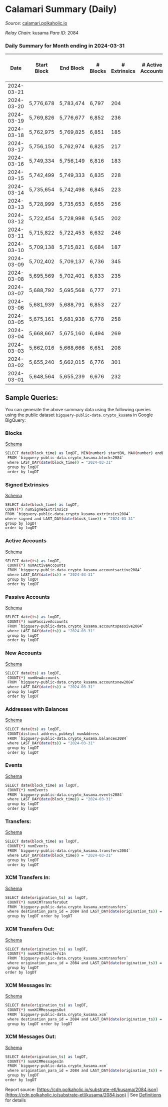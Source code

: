 # Calamari Summary (Daily)

_Source_: [calamari.polkaholic.io](https://calamari.polkaholic.io)

*Relay Chain*: kusama
*Para ID*: 2084



### Daily Summary for Month ending in 2024-03-31


| Date    | Start Block | End Block | # Blocks | # Extrinsics | # Active Accounts | # Passive Accounts | # New Accounts | # Addresses | # Events  | # Transfers ($USD) | # XCM Transfers In ($USD) | # XCM Transfers Out ($USD) | # XCM In | # XCM Out | Issues |
|---------|-------------|-----------|----------|--------------|-------------------|--------------------|----------------|-------------|-----------|--------------------|---------------------------|----------------------------|----------|-----------|--------|
| 2024-03-21 |  |  |  |  |  |  |  |  |  |   |   |   |  |  |  |
| 2024-03-20 | 5,776,678 | 5,783,474 | 6,797 | 204 |  |  |  |  | 50,564 | 51 ($51,943.49) |   |   |  |  |  |
| 2024-03-19 | 5,769,826 | 5,776,677 | 6,852 | 236 |  |  |  |  | 45,844 | 52 ($63,715.06) |   |   |  |  |  |
| 2024-03-18 | 5,762,975 | 5,769,825 | 6,851 | 185 |  |  |  |  | 50,566 | 42 ($65,688.67) |   |   |  |  |  |
| 2024-03-17 | 5,756,150 | 5,762,974 | 6,825 | 217 |  |  |  |  | 50,724 | 70 ($11,668.30) |   |   |  |  |  |
| 2024-03-16 | 5,749,334 | 5,756,149 | 6,816 | 183 |  |  |  |  | 50,310 | 63 ($49,536.88) |   |   |  |  |  |
| 2024-03-15 | 5,742,499 | 5,749,333 | 6,835 | 228 |  |  |  |  | 50,810 | 99 ($77,068.01) |   |   |  |  |  |
| 2024-03-14 | 5,735,654 | 5,742,498 | 6,845 | 223 |  |  |  |  | 45,404 | 91 ($96,219.56) |   |   |  |  |  |
| 2024-03-13 | 5,728,999 | 5,735,653 | 6,655 | 256 |  |  |  |  | 49,555 | 97 ($23,500.30) |   |   |  |  |  |
| 2024-03-12 | 5,722,454 | 5,728,998 | 6,545 | 202 |  |  |  |  | 48,435 | 60 ($13,020.20) |   |   |  |  |  |
| 2024-03-11 | 5,715,822 | 5,722,453 | 6,632 | 246 |  |  |  |  | 44,389 | 84 ($23,539.61) |   |   |  |  |  |
| 2024-03-10 | 5,709,138 | 5,715,821 | 6,684 | 187 |  |  |  |  | 49,184 | 49 ($19,808.26) |   |   |  |  |  |
| 2024-03-09 | 5,702,402 | 5,709,137 | 6,736 | 345 |  |  |  |  | 51,341 | 203 ($118,347.45) |   |   |  |  |  |
| 2024-03-08 | 5,695,569 | 5,702,401 | 6,833 | 235 |  |  |  |  | 50,930 | 73 ($141,962.93) |   |   |  |  |  |
| 2024-03-07 | 5,688,792 | 5,695,568 | 6,777 | 271 |  |  |  |  | 45,732 | 117 ($146,999.26) |   |   |  |  |  |
| 2024-03-06 | 5,681,939 | 5,688,791 | 6,853 | 227 |  |  |  |  | 50,970 | 83 ($11,441.06) |   |   |  |  |  |
| 2024-03-05 | 5,675,161 | 5,681,938 | 6,778 | 258 |  |  |  |  | 50,579 | 91 ($56,092.00) |   |   |  |  |  |
| 2024-03-04 | 5,668,667 | 5,675,160 | 6,494 | 269 |  |  |  |  | 49,183 | 92 ($29,908.70) |   |   |  |  |  |
| 2024-03-03 | 5,662,016 | 5,668,666 | 6,651 | 208 |  |  |  |  | 44,126 | 66 ($38,649.58) |   |   |  |  |  |
| 2024-03-02 | 5,655,240 | 5,662,015 | 6,776 | 301 |  |  |  |  | 51,130 | 97 ($54,980.46) |   |   |  |  |  |
| 2024-03-01 | 5,648,564 | 5,655,239 | 6,676 | 232 |  |  |  |  | 49,504 | 72 ($80,771.81) |   |   |  |  |  |

## Sample Queries:
You can generate the above summary data using the following queries using the public dataset `bigquery-public-data.crypto_kusama` in Google BigQuery:


### Blocks 

[Schema](https://github.com/colorfulnotion/substrate-etl/blob/main/schema/blocks.json)

```bash
SELECT date(block_time) as logDT, MIN(number) startBN, MAX(number) endBN, COUNT(*) numBlocks 
 FROM `bigquery-public-data.crypto_kusama.blocks2084`  
 where LAST_DAY(date(block_time)) = "2024-03-31" 
 group by logDT 
 order by logDT
```

### Signed Extrinsics 

[Schema](https://github.com/colorfulnotion/substrate-etl/blob/main/schema/extrinsics.json)

```bash
SELECT date(block_time) as logDT, 
COUNT(*) numSignedExtrinsics 
FROM `bigquery-public-data.crypto_kusama.extrinsics2084`  
where signed and LAST_DAY(date(block_time)) = "2024-03-31" 
group by logDT 
order by logDT
```

### Active Accounts 

[Schema](https://github.com/colorfulnotion/substrate-etl/blob/main/schema/accountsactive.json)

```bash
SELECT date(ts) as logDT, 
 COUNT(*) numActiveAccounts 
 FROM `bigquery-public-data.crypto_kusama.accountsactive2084` 
 where LAST_DAY(date(ts)) = "2024-03-31" 
 group by logDT 
 order by logDT
```

### Passive Accounts 

[Schema](https://github.com/colorfulnotion/substrate-etl/blob/main/schema/accountspassive.json)

```bash
SELECT date(ts) as logDT, 
 COUNT(*) numPassiveAccounts 
 FROM `bigquery-public-data.crypto_kusama.accountspassive2084` 
 where LAST_DAY(date(ts)) = "2024-03-31" 
 group by logDT 
 order by logDT
```

### New Accounts 

[Schema](https://github.com/colorfulnotion/substrate-etl/blob/main/schema/accountsnew.json)

```bash
SELECT date(ts) as logDT, 
 COUNT(*) numNewAccounts 
 FROM `bigquery-public-data.crypto_kusama.accountsnew2084` 
 where LAST_DAY(date(ts)) = "2024-03-31" 
 group by logDT
 order by logDT
```

### Addresses with Balances 

[Schema](https://github.com/colorfulnotion/substrate-etl/blob/main/schema/balances.json)

```bash
SELECT date(ts) as logDT,
 COUNT(distinct address_pubkey) numAddress 
 FROM `bigquery-public-data.crypto_kusama.balances2084` 
 where LAST_DAY(date(ts)) = "2024-03-31" 
 group by logDT 
 order by logDT
```

### Events 

[Schema](https://github.com/colorfulnotion/substrate-etl/blob/main/schema/events.json)

```bash
SELECT date(block_time) as logDT, 
 COUNT(*) numEvents 
 FROM `bigquery-public-data.crypto_kusama.events2084` 
 where LAST_DAY(date(block_time)) = "2024-03-31" 
 group by logDT 
 order by logDT
```

### Transfers:

[Schema](https://github.com/colorfulnotion/substrate-etl/blob/main/schema/transfers.json)

```bash
SELECT date(block_time) as logDT, 
 COUNT(*) numEvents 
 FROM `bigquery-public-data.crypto_kusama.transfers2084` 
 where LAST_DAY(date(block_time)) = "2024-03-31" 
 group by logDT 
 order by logDT
```

### XCM Transfers In: 

[Schema](https://github.com/colorfulnotion/substrate-etl/blob/main/schema/xcmtransfers.json)

```bash
SELECT date(origination_ts) as logDT, 
 COUNT(*) numXCMTransfersOut 
 FROM `bigquery-public-data.crypto_kusama.xcmtransfers` 
 where destination_para_id = 2084 and LAST_DAY(date(origination_ts)) = "2024-03-31" 
 group by logDT order by logDT
```

### XCM Transfers Out: 

[Schema](https://github.com/colorfulnotion/substrate-etl/blob/main/schema/xcmtransfers.json)

```bash
SELECT date(origination_ts) as logDT, 
 COUNT(*) numXCMTransfersIn 
 FROM `bigquery-public-data.crypto_kusama.xcmtransfers` 
 where origination_para_id = 2084 and LAST_DAY(date(origination_ts)) = "2024-03-31" 
 group by logDT 
order by logDT
```

### XCM Messages In: 

[Schema](https://github.com/colorfulnotion/substrate-etl/blob/main/schema/xcm.json)

```bash
SELECT date(origination_ts) as logDT, 
 COUNT(*) numXCMMessagesOut 
 FROM `bigquery-public-data.crypto_kusama.xcm` 
 where destination_para_id = 2084 and LAST_DAY(date(origination_ts)) = "2024-03-31" 
 group by logDT order by logDT
```

### XCM Messages Out: 

[Schema](https://github.com/colorfulnotion/substrate-etl/blob/main/schema/xcm.json)

```bash
SELECT date(origination_ts) as logDT, 
 COUNT(*) numXCMMessagesIn 
 FROM `bigquery-public-data.crypto_kusama.xcm` 
 where origination_para_id = 2084 and LAST_DAY(date(origination_ts)) = "2024-03-31" 
 group by logDT 
order by logDT
```


Report source: [https://cdn.polkaholic.io/substrate-etl/kusama/2084.json](https://cdn.polkaholic.io/substrate-etl/kusama/2084.json) | See [Definitions](/DEFINITIONS.md) for details
